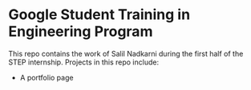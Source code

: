 # Google Student Training in Engineering Program

This repo contains the work of Salil Nadkarni during the first half of the STEP internship.
Projects in this repo include:
- A portfolio page